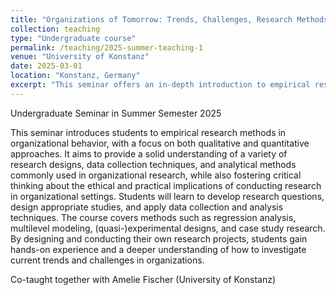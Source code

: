 ```yaml
---
title: "Organizations of Tomorrow: Trends, Challenges, Research Methods"
collection: teaching
type: "Undergraduate course"
permalink: /teaching/2025-summer-teaching-1
venue: "University of Konstanz"
date: 2025-03-01
location: "Konstanz, Germany"
excerpt: "This seminar offers an in-depth introduction to empirical research in organizational behavior. Students gain hands-on experience designing and conducting studies using methods including regression, multilevel modeling, and vignette experiments."
---
```


Undergraduate Seminar in Summer Semester 2025

This seminar introduces students to empirical research methods in organizational behavior, with a focus on both qualitative and quantitative approaches. It aims to provide a solid understanding of a variety of research designs, data collection techniques, and analytical methods commonly used in organizational research, while also fostering critical thinking about the ethical and practical implications of conducting research in organizational settings. Students will learn to develop research questions, design appropriate studies, and apply data collection and analysis techniques. The course covers methods such as regression analysis, multilevel modeling, (quasi-)experimental designs, and case study research. By designing and conducting their own research projects, students gain hands-on experience and a deeper understanding of how to investigate current trends and challenges in organizations.

Co-taught together with Amelie Fischer (University of Konstanz)
